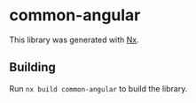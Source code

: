 # common-angular

This library was generated with [Nx](https://nx.dev).

## Building

Run `nx build common-angular` to build the library.
